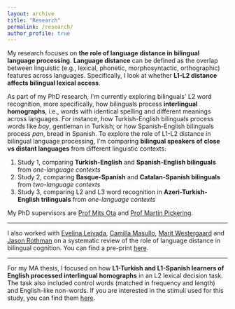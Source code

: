 ```yaml
---
layout: archive
title: "Research"
permalink: /research/
author_profile: true
---
```


My research focuses on **the role of language distance in bilingual language processing**. **Language distance** can be defined as the overlap between linguistic (e.g., lexical, phonetic, morphosyntactic, orthographic) features across languages.
Specifically, I look at whether **L1-L2 distance affects bilingual lexical access**. 

As part of my PhD research, I'm currently exploring bilinguals' L2 word recognition, more specifically, how bilinguals process **interlingual homographs**, i.e., words with identical spelling and different meanings across languages. For instance, how Turkish-English bilinguals process words like *bay*, gentleman in Turkish; or how Spanish-English bilinguals process *pan*, bread in Spanish.
To explore the role of L1-L2 distance in bilingual language processing, I'm comparing **bilingual speakers of close vs distant languages** from different linguistic contexts:
1. Study 1, comparing **Turkish-English** and **Spanish-English bilinguals** from *one-language contexts*
2. Study 2, comparing **Basque-Spanish** and **Catalan-Spanish bilinguals** from *two-language contexts*
3. Study 3, comparing L2 and L3 word recognition in **Azeri-Turkish-English trilinguals** from *one-language contexts*

My PhD supervisors are [Prof Mits Ota](http://www.lel.ed.ac.uk/~mits/) and [Prof Martin Pickering](https://edwebprofiles.ed.ac.uk/profile/martin-pickering).

--------------------------------------------------------------------------------------------------------------------

I also worked with [Evelina Leivada](https://scholar.google.es/citations?user=x5Hww14AAAAJ&hl=es), [Camilla Masullo](https://camillamasullo.wixsite.com/camillamasullo), [Marit Westergaard](https://scholar.google.com/citations?user=KFsnIxQAAAAJ&hl=en) and [Jason Rothman](https://scholar.google.com/citations?user=VNnwuokAAAAJ&hl=en) on a systematic review of the role of language distance in bilingual cognition. You can find a pre-print [here](https://osf.io/preprints/psyarxiv/29ucp_v3).

--------------------------------------------------------------------------------------------------------------------

For my MA thesis, I focused on how **L1-Turkish and L1-Spanish learners of English processed interlingual homographs** in an L2 lexical decision task. The task also included control words (matched in frequency and length) and English-like non-words. If you are interested in the stimuli used for this study, you can find them [here](https://osf.io/h6mcx). 

